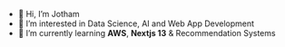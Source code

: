 - 👋 Hi, I’m Jotham
- 👀 I’m interested in Data Science, AI and Web App Development
- 🌱 I’m currently learning **AWS**, **Nextjs 13** & Recommendation Systems
